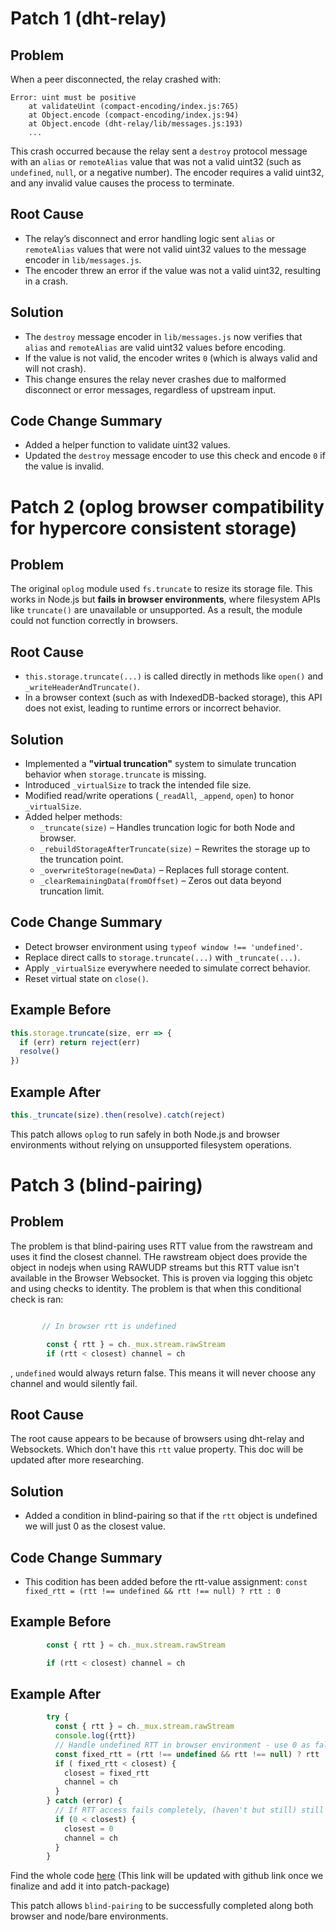 
# Patch 1 (dht-relay)

## Problem

When a peer disconnected, the relay crashed with:

```
Error: uint must be positive
    at validateUint (compact-encoding/index.js:765)
    at Object.encode (compact-encoding/index.js:94)
    at Object.encode (dht-relay/lib/messages.js:193)
    ...
```

This crash occurred because the relay sent a `destroy` protocol message with an `alias` or `remoteAlias` value that was not a valid uint32 (such as `undefined`, `null`, or a negative number). The encoder requires a valid uint32, and any invalid value causes the process to terminate.

## Root Cause

- The relay’s disconnect and error handling logic sent `alias` or `remoteAlias` values that were not valid uint32 values to the message encoder in `lib/messages.js`.
- The encoder threw an error if the value was not a valid uint32, resulting in a crash.

## Solution

- The `destroy` message encoder in `lib/messages.js` now verifies that `alias` and `remoteAlias` are valid uint32 values before encoding.
- If the value is not valid, the encoder writes `0` (which is always valid and will not crash).
- This change ensures the relay never crashes due to malformed disconnect or error messages, regardless of upstream input.

## Code Change Summary

- Added a helper function to validate uint32 values.
- Updated the `destroy` message encoder to use this check and encode `0` if the value is invalid.


# Patch 2 (oplog browser compatibility for hypercore consistent storage)

## Problem

The original `oplog` module used `fs.truncate` to resize its storage file. This works in Node.js but **fails in browser environments**, where filesystem APIs like `truncate()` are unavailable or unsupported. As a result, the module could not function correctly in browsers.

## Root Cause

- `this.storage.truncate(...)` is called directly in methods like `open()` and `_writeHeaderAndTruncate()`.
- In a browser context (such as with IndexedDB-backed storage), this API does not exist, leading to runtime errors or incorrect behavior.

## Solution

- Implemented a **"virtual truncation"** system to simulate truncation behavior when `storage.truncate` is missing.
- Introduced `_virtualSize` to track the intended file size.
- Modified read/write operations (`_readAll`, `_append`, `open`) to honor `_virtualSize`.
- Added helper methods:
  - `_truncate(size)` – Handles truncation logic for both Node and browser.
  - `_rebuildStorageAfterTruncate(size)` – Rewrites the storage up to the truncation point.
  - `_overwriteStorage(newData)` – Replaces full storage content.
  - `_clearRemainingData(fromOffset)` – Zeros out data beyond truncation limit.

## Code Change Summary

- Detect browser environment using `typeof window !== 'undefined'`.
- Replace direct calls to `storage.truncate(...)` with `_truncate(...)`.
- Apply `_virtualSize` everywhere needed to simulate correct behavior.
- Reset virtual state on `close()`.

## Example Before

```js
this.storage.truncate(size, err => {
  if (err) return reject(err)
  resolve()
})
```

## Example After

```js
this._truncate(size).then(resolve).catch(reject)
```




This patch allows `oplog` to run safely in both Node.js and browser environments without relying on unsupported filesystem operations.


# Patch 3 (blind-pairing)

## Problem

The problem is that blind-pairing uses RTT value from the rawstream and uses it find the closest channel. THe rawstream object does provide the object in nodejs when using RAWUDP streams but this RTT value isn't available in the Browser Websocket. This is proven via logging this objetc and using checks to identity. The problem is that when this conditional check is ran:
```javascript

       // In browser rtt is undefined

        const { rtt } = ch._mux.stream.rawStream
        if (rtt < closest) channel = ch

```
, `undefined` would always return false. This means it will never choose any channel and would silently fail.

## Root Cause

The root cause appears to be because of browsers using dht-relay and Websockets. Which don't have this `rtt` value property. This doc will be updated after more researching.


## Solution

- Added a condition in blind-pairing so that if the `rtt` object is undefined we will just 0 as the closest value.

## Code Change Summary

- This codition has been added before the rtt-value assignment: `const fixed_rtt = (rtt !== undefined && rtt !== null) ? rtt : 0`

## Example Before

```js
        const { rtt } = ch._mux.stream.rawStream

        if (rtt < closest) channel = ch
```

## Example After

```js
        try {
          const { rtt } = ch._mux.stream.rawStream
          console.log({rtt})
          // Handle undefined RTT in browser environment - use 0 as fallback
          const fixed_rtt = (rtt !== undefined && rtt !== null) ? rtt : 0
          if ( fixed_rtt < closest) {
            closest = fixed_rtt
            channel = ch
          }
        } catch (error) {
          // If RTT access fails completely, (haven't but still) still use the channel with fallback RTT of 0
          if (0 < closest) {
            closest = 0
            channel = ch
          }
        }
```
Find the whole code [here](https://www.diffchecker.com/IHbjbx0M/) (This link will be updated with github link once we finalize and add it into patch-package)



This patch allows `blind-pairing` to be successfully completed along both browser and node/bare environments.





